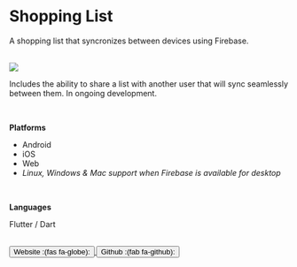# Shopping List



A shopping list that syncronizes between devices using Firebase.


<br>


<image src="https://github.com/Merrit/shopping_list/blob/70955f6b393262411c00434167f0379a6c05380c/assets/images/promo/promo.jpg?raw=true">


<br>


Includes the ability to share a list with another user that will sync seamlessly
between them. In ongoing development.


<br>


**Platforms**

- Android
- iOS
- Web
- _Linux, Windows & Mac support when Firebase is available for desktop_


<br>


**Languages**

Flutter / Dart


<br>


<a href="https://shopping.merritt.codes/">
  <button class="custom-button">
    Website :(fas fa-globe):
  </button>
</a>

<a href="https://github.com/Merrit/shopping_list">
  <button class="custom-button">
    Github :(fab fa-github):
  </button>
</a>


<div class="medium-area-spacer"></div>

